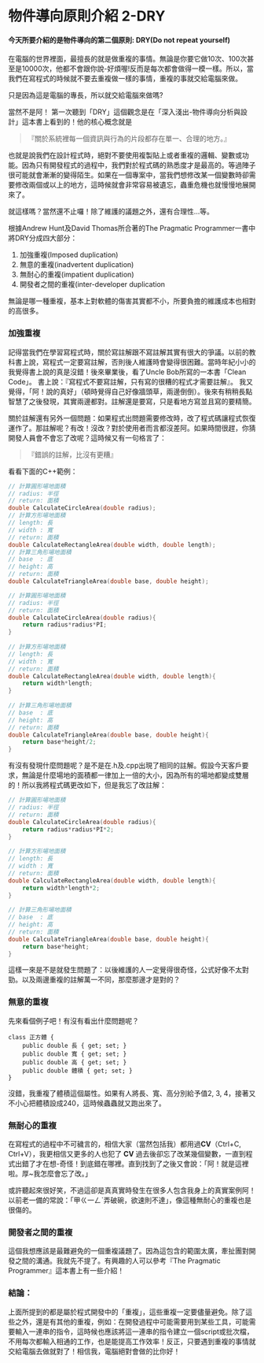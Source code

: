 物件導向原則介紹 2-DRY
=======================

#### 今天所要介紹的是物件導向的第二個原則: DRY(Do not repeat yourself)
  
在電腦的世界裡面，最擅長的就是做重複的事情。無論是你要它做10次、100次甚至是10000次，他都不會跟你說-好煩喔!反而是每次都會做得一模一樣。所以，當我們在寫程式的時候就不要去重複做一樣的事情，重複的事就交給電腦來做。
  
只是因為這是電腦的專長，所以就交給電腦來做嗎?
  
當然不是阿！
第一次聽到「DRY」這個觀念是在「深入淺出-物件導向分析與設計」這本書上看到的！他的核心概念就是
  
 > 『關於系統裡每一個資訊與行為的片段都存在單一、合理的地方。』
   
也就是說我們在設計程式時，絕對不要使用複製貼上或者重複的邏輯、變數或功能。因為只有開發程式的過程中，我們對於程式碼的熟悉度才是最高的。等過陣子很可能就會漸漸的變得陌生。如果在一個專案中，當我們想修改某一個變數時卻需要修改兩個或以上的地方，這時候就會非常容易被遺忘，蟲重危機也就慢慢地展開來了。
  
就這樣嗎？當然還不止囉！除了維護的議題之外，還有合理性…等。
  
根據Andrew Hunt及David Thomas所合著的The Pragmatic Programmer一書中將DRY分成四大部分：
  
1. 加強重複(Imposed duplication)
2. 無意的重複(inadvertent duplication)
3. 無耐心的重複(impatient duplication)
4. 開發者之間的重複(inter-developer duplication
  
無論是哪一種重複，基本上對軟體的傷害其實都不小，所要負擔的維護成本也相對的高很多。
  
### 加強重複
記得當我們在學習寫程式時，關於寫註解跟不寫註解其實有很大的爭議。以前的教科書上說，寫程式一定要寫註解，否則後人維護時會變得很困難。當時年紀小小的我覺得書上說的真是沒錯！後來畢業後，看了Uncle Bob所寫的一本書「Clean Code」。 書上說：『寫程式不要寫註解，只有寫的很糟的程式才需要註解』。 我又覺得，「阿！說的真好」（頓時覺得自己好像牆頭草，兩邊倒倒）。後來有稍稍長點智慧了之後發現，其實兩邊都對。註解還是要寫，只是看地方寫並且寫的要精簡。
  
關於註解還有另外一個問題：如果程式出問題需要修改時，改了程式碼讓程式恢復運作了。那註解呢？有改！沒改？對於使用者而言都沒差阿。如果時間很趕，你猜開發人員會不會忘了改呢？這時候又有一句格言了：
  
> 『錯誤的註解，比沒有更糟』
  
看看下面的C++範例：
```c++ .h檔
// 計算圓形場地面積  
// radius: 半徑  
// return: 面積  
double CalculateCircleArea(double radius);  
// 計算方形場地面積  
// length: 長  
// width : 寬  
// return: 面積  
double CalculateRectangleArea(double width, double length);  
// 計算三角形場地面積  
// base  : 底  
// height: 高  
// return: 面積  
double CalculateTriangleArea(double base, double height);  
```
  
```c++ .cpp 檔
// 計算圓形場地面積  
// radius: 半徑  
// return: 面積  
double CalculateCircleArea(double radius){  
    return radius*radius*PI;  
}  
  
// 計算方形場地面積  
// length: 長  
// width : 寬  
// return: 面積  
double CalculateRectangleArea(double width, double length){  
    return width*length;  
}  
  
// 計算三角形場地面積  
// base  : 底  
// height: 高  
// return: 面積  
double CalculateTriangleArea(double base, double height){  
    return base*height/2;  
} 
``` 
  
有沒有發現什麼問題呢？是不是在.h及.cpp出現了相同的註解。假設今天客戶要求，無論是什麼場地的面積都一律加上一倍的大小，因為所有的場地都變成雙層的！所以我將程式碼更改如下，但是我忘了改註解：
  
```c++
// 計算圓形場地面積  
// radius: 半徑  
// return: 面積  
double CalculateCircleArea(double radius){  
    return radius*radius*PI*2;  
}  
  
// 計算方形場地面積  
// length: 長  
// width : 寬  
// return: 面積  
double CalculateRectangleArea(double width, double length){  
    return width*length*2;  
}  
  
// 計算三角形場地面積  
// base  : 底  
// height: 高  
// return: 面積  
double CalculateTriangleArea(double base, double height){  
    return base*height;  
}  
```
  
這樣一來是不是就發生問題了：以後維護的人一定覺得很奇怪，公式好像不太對勁。以及兩邊重複的註解萬一不同，那麼那邊才是對的？
  
  
### 無意的重複
  
先來看個例子吧！有沒有看出什麼問題呢？
  
```
class 正方體 {  
    public double 長 { get; set; }  
    public double 寬 { get; set; }  
    public double 高 { get; set; }  
    public double 體積 { get; set; }  
}  
```
  
沒錯，我重複了體積這個屬性。如果有人將長、寬、高分別給予值2, 3, 4，接著又不小心把體積設成240，這時候蟲蟲就又跑出來了。
  
    
### 無耐心的重複
  
在寫程式的過程中不可穢言的，相信大家（當然包括我）都用過**CV**（Ctrl+C, Ctrl+V），我更相信又更多的人也犯了 **CV** 過去後卻忘了改某幾個變數，一直到程式出錯了才在想-奇怪！到底錯在哪裡。直到找到了之後又會說：「阿！就是這裡啦。厚~我怎麼會忘了改。」
  
或許聽起來很好笑，不過這卻是真真實時發生在很多人包含我身上的真實案例阿！以前老一備的常說：「甲ㄍ一ㄥˋ弄破碗，欲速則不達」，像這種無耐心的重複也是很傷的。
  
  
### 開發者之間的重複
  
這個我想應該是最難避免的一個重複議題了。因為這包含的範圍太廣，牽扯團對開發之間的溝通。我就先不提了。有興趣的人可以參考『The Pragmatic Programmer』這本書上有一些介紹！
  
### 結論：
上面所提到的都是屬於程式開發中的「重複」，這些重複一定要儘量避免。除了這些之外，還是有其他的重複，例如：在開發過程中可能需要用到某些工具，可能需要輸入一連串的指令，這時候也應該將這一連串的指令建立一個script或批次檔，不用每次都輸入相通的工作，也是能提高工作效率！反正，只要遇到重複的事情就交給電腦去做就對了！相信我，電腦絕對會做的比你好！

